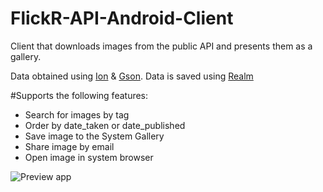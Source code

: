# FlickR-API-Android-Client
Client that downloads images from the public API and presents them as a gallery.

Data obtained using [Ion](https://github.com/koush/ion) & [Gson](https://github.com/google/gson).
Data is saved using [Realm](https://github.com/realm/realm-java)

#Supports the following features:
- Search for images by tag
- Order by date_taken or date_published
- Save image to the System Gallery
- Share image by email
- Open image in system browser


![Preview app](https://image.ibb.co/dE0Sv5/Screenshot_2017_06_21_16_58_07.png)
